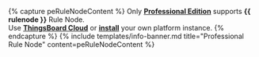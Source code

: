 {% capture peRuleNodeContent %}
Only [**Professional Edition**](/products/thingsboard-pe/) supports **{{ rulenode }}** Rule Node.<br>
Use [**ThingsBoard Cloud**](https://{{hostName}}/signup) or [**install**](/docs/user-guide/install/pe/installation-options/) your own platform instance.
{% endcapture %}
{% include templates/info-banner.md title="Professional Rule Node" content=peRuleNodeContent %}

